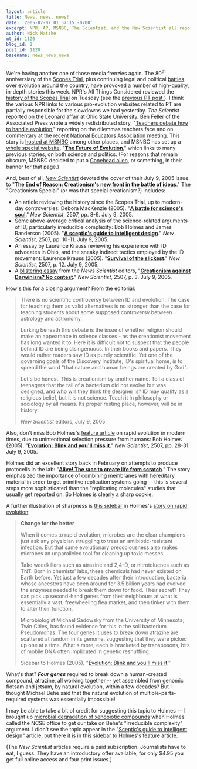 ```yaml
---
layout: article
title: News, news, news!
date: '2005-07-07 01:57:15 -0700'
excerpt: NPR, AP, MSNBC, The Scientist, and the New Scientist all report on evolution/creationism.
author: Nick Matzke
mt_id: 1120
blog_id: 2
post_id: 1120
basename: news_news_news
---
```

<img src="http://www.newscientist.com/data/images/ns/covers/20050709.jpg" alt="" style="float:left;" />We're having another one of those media frenzies again.  The 80<sup>th</sup> anniversiary of the [Scopes Trial](http://www.law.umkc.edu/faculty/projects/ftrials/scopes/scopes.htm), plus continuing legal and political [battles](http://www.ncseweb.org/pressroom.asp?year=2005) over evolution around the country, have provoked a number of high-quality, in-depth stories this week.  NPR's All Things Considered reviewed the [history of the Scopes Trial](http://www.npr.org/templates/story/story.php?storyId=4726537) on Tuesday (see the [previous PT post ](http://www.pandasthumb.org/pt-archives/001185.html)).  I think the various NPR links to various pro-evolution websites related to PT are partially responsible for the slowdowns we had yesterday.  _The Scientist_ [reported on the Leonard affair](http://www.the-scientist.com/2005/7/4/12/2) at Ohio State University.  Ben Feller of the Associated Press wrote a widely redistributed story, "[Teachers debate how to handle evolution](http://www.msnbc.msn.com/id/8487329/)," reporting on the dilemmas teachers face and on commentary at the recent [National Educators Association](http://www.nea.org/) meeting.  This story is [hosted at MSNBC](http://www.msnbc.msn.com/id/8487329/) among other places, and MSNBC has set up a [whole special website](http://www.msnbc.msn.com/id/7093738/), "**[The Future of Evolution](http://www.msnbc.msn.com/id/7093738/)**," which links to many previous stories, on both science and politics.  (For reasons that remain obscure, MSNBC decided to put a [Conehead alien](http://www.google.com/search?sourceid=mozclient&amp;ie=utf-8&amp;oe=utf-8&amp;q=Conehead+), or something, in their banner for that page.)

And, best of all, [_New Scientist_](http://www.newscientist.com/home.ns) devoted the cover of their July 9, 2005 issue to "**[The End of Reason: Creationism's new front in the battle of ideas](http://www.newscientist.com/contents.ns?query=issue:2507)**."  The "Creationism Special" (or was that special creationism?) includes:


* An article reviewing the history since the Scopes Trial, up to modern-day controversies: Debora MacKenzie (2005). "**[A battle for science's soul](http://www.newscientist.com/article/mg18725073.700)**."  _New Scientist_, 2507, pp. 8-9.  July 9, 2005.  
* Some above-average critical analysis of the science-related arguments of ID, particularly irreducible complexity: Bob Holmes and James Randerson (2005). "**[A sceptic's guide to intelligent design](http://www.newscientist.com/article.ns?id=mg18725073.800)**." _New Scientist_, 2507, pp. 10-11.  July 9, 2005. 
* An essay by Laurence Krauss reviewing his experience with ID advocates in Ohio, and the sneaky indirect tactics employed by the ID movement: Laurence Krauss (2005). "**[Survival of the slickest](http://www.newscientist.com/article.ns?id=mg18725073.900)**."  _New Scientist_, 2507, p. 12.  July 9, 2005. 
* A [blistering essay](http://www.newscientist.com/channel/opinion/mg18725072.800) from the _News Scientist_ editors, "**[Creationism against Darwinism? No contest](http://www.newscientist.com/channel/opinion/mg18725072.800)**." _New Scientist_, 2507, p. 3.  July 9, 2005.

How's this for a closing argument? From the editorial:

> There is no scientific controversy between ID and evolution. The case for teaching them as valid alternatives is no stronger than the case for teaching students about some supposed controversy between astrology and astronomy.
> 
> Lurking beneath this debate is the issue of whether religion should make an appearance in science classes - as the creationist movement has long wanted it to. Here it is difficult not to suspect that the people behind ID are being disingenuous. In their books and papers. They would rather readers saw ID as purely scientific. Yet one of the governing goals of the Discovery Institute, ID's spiritual home, is to spread the word "that nature and human beings are created by God".
> 
> Let's be honest. This is creationism by another name. Tell a class of teenagers that the tail of a bacterium did not evolve but was designed, and who will they think the designer is? ID may qualify as a religious belief, but it is not science. Teach it in philosophy or sociology by all means. Its proper resting place, however, will be in history.
> 
> _New Scientist_ editors, July 9, 2005

Also, don't miss Bob Holmes's [feature article](http://www.newscientist.com/article.ns?id=mg18725071.100) on rapid evolution in modern times, due to unintentional selection pressure from humans: Bob Holmes (2005). "**[Evolution: Blink and you'll miss it](http://www.newscientist.com/article.ns?id=mg18725071.100)**." _New Scientist_, 2507, pp. 28-31.  July 9, 2005.

Holmes did an excellent story back in February on attempts to produce protocells in the lab: "**[Alive! The race to create life from scratch](http://www.newscientist.com/channel/fundamentals/mg18524861.100)**."  The story emphasized the importance of combining membranes with hereditary material in order to get primitive replication systems going -- this is several steps more sophisticated than the "replicating molecules" studies that usually get reported on.  So Holmes is clearly a sharp cookie.  

A further illustration of sharpness is [this sidebar](http://www.newscientist.com/article.ns?id=mg18725071.100) in Holmes's [story on rapid evolution](http://www.newscientist.com/article.ns?id=mg18725071.100):

> **Change for the better**
> 
> When it comes to rapid evolution, microbes are the clear champions - just ask any physician struggling to treat an antibiotic-resistant infection. But that same evolutionary precociousness also makes microbes an unparalleled tool for cleaning up toxic messes.
> 
> Take weedkillers such as atrazine and 2,4-D, or nitrotoluenes such as TNT. Born in chemists' labs, these chemicals had never existed on Earth before. Yet just a few decades after their introduction, bacteria whose ancestors have been around for 3.5 billion years had evolved the enzymes needed to break them down for food. Their secret? They can pick up second-hand genes from their neighbours at what is essentially a vast, freewheeling flea market, and then tinker with them to alter their function.
> 
> Microbiologist Michael Sadowsky from the University of Minnesota, Twin Cities, has found evidence for this in the soil bacterium Pseudomonas. The four genes it uses to break down atrazine are scattered at random in its genome, suggesting that they were picked up one at a time. What's more, each is bracketed by transposons, bits of mobile DNA often implicated in genetic reshuffling.
> 
> Sidebar to Holmes (2005), "[Evolution: Blink and you'll miss it](http://www.newscientist.com/article.ns?id=mg18725071.100)."

What's that?  **_Four genes_** required to break down a human-created compound, atrazine, all working together -- yet assembled from genomic flotsam and jetsam, by natural evolution, within a few decades?   But I thought Michael Behe said that the natural evolution of multiple-parts-required systems was essentially impossible!

I may be able to take a bit of credit for suggesting this topic to Holmes -- I brought up [microbial degradation of xenobiotic compounds](http://www.evowiki.org/index.php/Toxin_degradation_pathways) when Holmes called the NCSE office to get our take on Behe's "irreducible complexity" argument.  I didn't see the topic appear in the "[Sceptic's guide to intelligent design](http://www.newscientist.com/article.ns?id=mg18725073.800)" article, but there it is in this sidebar to Holmes's feature article.

(The _New Scientist_ articles require a paid subscription.  Journalists have to eat, I guess.  They have an introductory offer available, for only $4.95 you get full online access and four print issues.)
